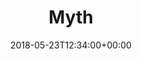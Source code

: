 ---
path: "/myth"
date: "2018-05-23T12:34:00+00:00"
title: "Myth"
tags: ["Virtual Reality"]
thumbnail: "https://i.imgur.com/eEoggiG.gif"
cover: "myth-cover.png"
embed: '<div style="padding:56.25% 0 0 0;position:relative;"><iframe src="https://player.vimeo.com/video/145578640?autoplay=0&title=0&byline=0&portrait=0" style="position:absolute;top:0;left:0;width:100%;height:100%;" frameborder="0" webkitallowfullscreen mozallowfullscreen allowfullscreen></iframe></div><script src="https://player.vimeo.com/api/player.js"></script>'
about: "‘Myth’, is an interactive web virtual reality short film, featuring the song “Can I peacfuly Love” from Livyatanim’s debut album “After the Waters”. The film takes place in a dark surreal world, which aims to blur the lines between digital and natural imagery.

The film uses the composition’s notation, rhythms and melodies (MIDI), to control elements ranging from drums affecting the geometry to transitions between scenes. In effect, using this data transformed from being a musical composition language, to a visual directing language.

The experience can be watched on a wide range of platforms from desktop computers, mobile phones and VR headsets."
links: [['Full Experience', 'http://film.livyatanim.com'], ['Album', 'https://livyatanim.bandcamp.com'], ['Presskit', 'http://film.livyatanim.com/media/mediakit.zip']]
components: [['code', 'Javascript, GLSL'], ['software', 'Blender, e-on Vue, Adobe Photoshop, Autodesk Maya and Ableton Live, Web Audio API, Web MIDI API & WebVR API.'], ['3d', 'Three.js']]
credits: 'Developed with Yannis Gravezas, Tomer Rousso and Livyatanim'
press: [['Wired', 'https://www.wired.de/collection/life/10-virtual-reality-filme-die-man-gesehen-haben-muss'], ['Creators Project', 'https://creators.vice.com/en_us/article/ez5qva/float-through-a-virtual-world-of-hybrid-beings-in-myth'], ['We and the Color', 'https://weandthecolor.com/webgl-short-film-livyatanim-myth/62302'], ['prosthetic knowledge',http://prostheticknowledge.tumblr.com/post/133824524661/myth-interactive-web-music-video-for-livyatanim'], ['Z', 'http://z.ultranoir.com/en/articles/1282-livyatanim-myth-a-vr-film-by-or-fleisher.html'], ['Chrome Experiments', 'https://experiments.withgoogle.com/livyatanim-myth'], ['WorldFest- NASA Remi Award winner', '#'], ['UrbamMediaMakers Best Interactive Award Winner', '#'], ['The FWA – WOTD', '#'], ['CSS Awards – WOTD', '#'], ['Awwwards – Honorable Mention', '#']]
excerpt: "An audio reactive virtual reality short film."
---
